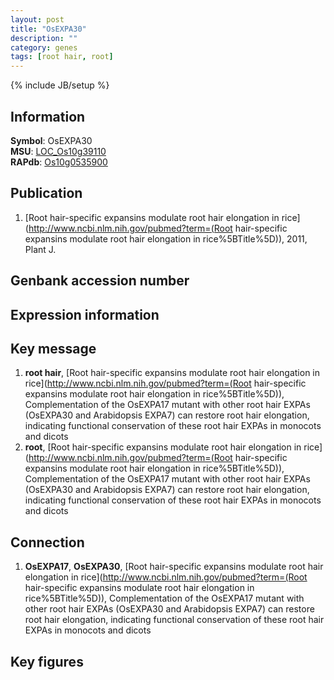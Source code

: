 ```yaml
---
layout: post
title: "OsEXPA30"
description: ""
category: genes
tags: [root hair, root]
---
```

{% include JB/setup %}

## Information
__Symbol__: OsEXPA30  
__MSU__: [LOC_Os10g39110](http://rice.plantbiology.msu.edu/cgi-bin/ORF_infopage.cgi?orf=LOC_Os10g39110)  
__RAPdb__: [Os10g0535900](http://rapdb.dna.affrc.go.jp/viewer/gbrowse_details/irgsp1?name=Os10g0535900)  

## Publication
1. [Root hair-specific expansins modulate root hair elongation in rice](http://www.ncbi.nlm.nih.gov/pubmed?term=(Root hair-specific expansins modulate root hair elongation in rice%5BTitle%5D)), 2011, Plant J.

## Genbank accession number

## Expression information

## Key message
1. __root hair__, [Root hair-specific expansins modulate root hair elongation in rice](http://www.ncbi.nlm.nih.gov/pubmed?term=(Root hair-specific expansins modulate root hair elongation in rice%5BTitle%5D)),  Complementation of the OsEXPA17 mutant with other root hair EXPAs (OsEXPA30 and Arabidopsis EXPA7) can restore root hair elongation, indicating functional conservation of these root hair EXPAs in monocots and dicots
2. __root__, [Root hair-specific expansins modulate root hair elongation in rice](http://www.ncbi.nlm.nih.gov/pubmed?term=(Root hair-specific expansins modulate root hair elongation in rice%5BTitle%5D)),  Complementation of the OsEXPA17 mutant with other root hair EXPAs (OsEXPA30 and Arabidopsis EXPA7) can restore root hair elongation, indicating functional conservation of these root hair EXPAs in monocots and dicots

## Connection
1. __OsEXPA17__, __OsEXPA30__, [Root hair-specific expansins modulate root hair elongation in rice](http://www.ncbi.nlm.nih.gov/pubmed?term=(Root hair-specific expansins modulate root hair elongation in rice%5BTitle%5D)),  Complementation of the OsEXPA17 mutant with other root hair EXPAs (OsEXPA30 and Arabidopsis EXPA7) can restore root hair elongation, indicating functional conservation of these root hair EXPAs in monocots and dicots

## Key figures


